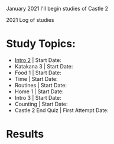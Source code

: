 January 2021 I'll begin studies of Castle 2

2021 Log of studies 

# Study Topics:
* [Intro 2](https://github.com/EO4wellness/T-I-L/blob/main/polyglot/japon%C3%A9s/Castle-2/Intro-2.md) | Start Date: 
* Katakana 3 | Start Date: 
* Food 1 | Start Date: 
* Time  | Start Date: 
* Routines  | Start Date: 
* Home 1  | Start Date: 
* Intro 3 | Start Date: 
* Counting  | Start Date: 
* Castle 2 End Quiz | First Attempt Date: 

# Results 

